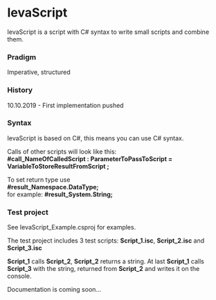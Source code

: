 # IevaScript
IevaScript is a script with C# syntax to write small scripts and combine them.

### Pradigm
Imperative, structured

### History

10.10.2019 - First implementation pushed


### Syntax

IevaScript is based on C#, this means you can use C# syntax.

Calls of other scripts will look like this: <br> **#call_NameOfCalledScript : ParameterToPassToScript = VariableToStoreResultFromScript ;**

To set return type use <br> **#result_Namespace.DataType;** <br>
for example: **#result_System.String;**


### Test project

See IevaScript_Example.csproj for examples.

The test project includes 3 test scripts: **Script_1.isc**, **Script_2.isc** and **Script_3.isc**

**Script_1** calls **Script_2**, **Script_2** returns a string. At last **Script_1** calls **Script_3** with the string, returned from **Script_2** and writes it on the console.

Documentation is coming soon...
